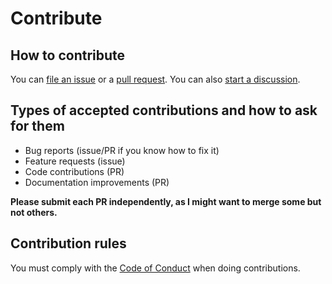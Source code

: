 # Contribute

## How to contribute

You can [file an issue](https://github.com/santi100a/sorting-lib/issues)
or a [pull request](https://github.com/santi100a/sorting-lib/pulls).
You can also [start a discussion](https://github.com/santi100a/sorting-lib/discussions).

## Types of accepted contributions and how to ask for them

- Bug reports (issue/PR if you know how to fix it)
- Feature requests (issue)
- Code contributions (PR)
- Documentation improvements (PR)

**Please submit each PR independently, as I might want to merge some but not others.**

## Contribution rules

You must comply with the [Code of Conduct](CODE_OF_CONDUCT.md) when doing contributions.
